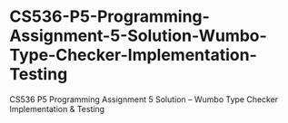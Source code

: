 # CS536-P5-Programming-Assignment-5-Solution-Wumbo-Type-Checker-Implementation-Testing
CS536 P5 Programming Assignment 5 Solution – Wumbo Type Checker Implementation &amp; Testing
